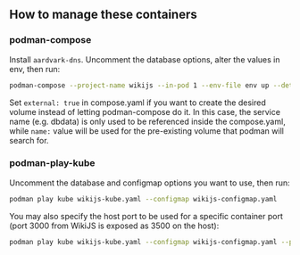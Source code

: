 ## How to manage these containers

### podman-compose

Install `aardvark-dns`. Uncomment the database options, alter the values in env, then run:

```bash
podman-compose --project-name wikijs --in-pod 1 --env-file env up --detach
```

Set `external: true` in compose.yaml if you want to create the desired volume
instead of letting podman-compose do it. In this case, the service name
(e.g. dbdata) is only used to be referenced inside the compose.yaml, while
`name:` value will be used for the pre-existing volume that podman will search for.

### podman-play-kube

Uncomment the database and configmap options you want to use, then run:

```bash
podman play kube wikijs-kube.yaml --configmap wikijs-configmap.yaml
```

You may also specify the host port to be used for a specific container port
(port 3000 from WikiJS is exposed as 3500 on the host):

```bash
podman play kube wikijs-kube.yaml --configmap wikijs-configmap.yaml --publish 3500:3000
```
